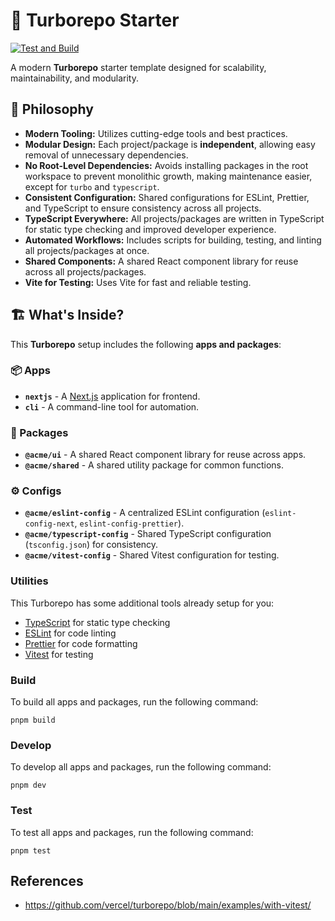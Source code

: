 # 🚀 Turborepo Starter

[![Test and Build](https://github.com/thaitype/turborepo-starter/actions/workflows/test-and-build.yml/badge.svg)](https://github.com/thaitype/turborepo-starter/actions/workflows/test-and-build.yml)

A modern **Turborepo** starter template designed for scalability, maintainability, and modularity.

## 📖 Philosophy

- **Modern Tooling:** Utilizes cutting-edge tools and best practices.
- **Modular Design:** Each project/package is **independent**, allowing easy removal of unnecessary dependencies.
- **No Root-Level Dependencies:** Avoids installing packages in the root workspace to prevent monolithic growth, making maintenance easier, except for `turbo` and `typescript`.
- **Consistent Configuration:** Shared configurations for ESLint, Prettier, and TypeScript to ensure consistency across all projects.
- **TypeScript Everywhere:** All projects/packages are written in TypeScript for static type checking and improved developer experience.
- **Automated Workflows:** Includes scripts for building, testing, and linting all projects/packages at once.
- **Shared Components:** A shared React component library for reuse across all projects/packages.
- **Vite for Testing:** Uses Vite for fast and reliable testing.

## 🏗️ What's Inside?

This **Turborepo** setup includes the following **apps and packages**:

### **📦 Apps**
- **`nextjs`** - A [Next.js](https://nextjs.org/) application for frontend.
- **`cli`** - A command-line tool for automation.

### **🔧 Packages**
- **`@acme/ui`** - A shared React component library for reuse across apps.
- **`@acme/shared`** - A shared utility package for common functions.

### **⚙️ Configs**
- **`@acme/eslint-config`** - A centralized ESLint configuration (`eslint-config-next`, `eslint-config-prettier`).
- **`@acme/typescript-config`** - Shared TypeScript configuration (`tsconfig.json`) for consistency.
- **`@acme/vitest-config`** - Shared Vitest configuration for testing.
### Utilities

This Turborepo has some additional tools already setup for you:

- [TypeScript](https://www.typescriptlang.org/) for static type checking
- [ESLint](https://eslint.org/) for code linting
- [Prettier](https://prettier.io) for code formatting
- [Vitest](https://vitest.dev/) for testing

### Build

To build all apps and packages, run the following command:

```
pnpm build
```

### Develop

To develop all apps and packages, run the following command:

```
pnpm dev
```

### Test

To test all apps and packages, run the following command:

```
pnpm test
```

## References
- https://github.com/vercel/turborepo/blob/main/examples/with-vitest/